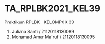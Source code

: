 # TA_RPLBK2021_KEL39

Praktikum RPLBK - KELOMPOK 39
1. Juliana Santi / 21120118130089
2. Mohamad Amar Ma'ruf / 21120118130095
